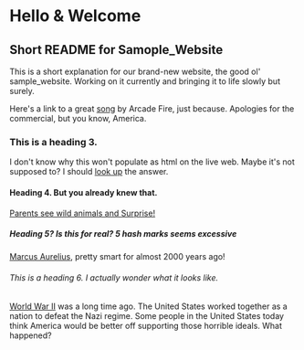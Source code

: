 # Hello & Welcome
## Short README for Samople_Website

This is a short explanation for our brand-new website, the good ol' sample_website.  Working on it currently and bringing it to life slowly but surely.

Here's a link to a great [song](https://www.youtube.com/watch?v=zC30BYR3CUk) by Arcade Fire, just because.  Apologies for the commercial, but you know, America.


### This is a heading 3.

I don't know why this won't populate as html on the live web.  Maybe it's not supposed to?  I should [look up](http://www.google.com) the answer.

#### Heading 4.  But you already knew that.

[Parents see wild animals and Surprise!](https://www.youtube.com/watch?v=WCR8BFSyxfQ)

##### Heading 5?  Is this for real?  5 hash marks seems excessive

[Marcus Aurelius](https://en.wikipedia.org/wiki/Marcus_Aurelius), pretty smart for almost 2000 years ago!

###### This is a heading 6.  I actually wonder what it looks like.

[World War II](https://en.wikipedia.org/wiki/Military_history_of_the_United_States_during_World_War_II) was a long time ago.  The United States worked together as a nation to defeat the Nazi regime.  Some people in the United States today think America would be better off supporting those horrible ideals.  What happened?
